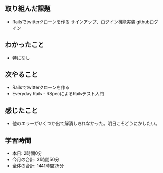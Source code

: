 
## 取り組んだ課題
- Railsでtwitterクローンを作る サインアップ、ログイン機能実装 githubログイン
## わかったこと
- 特になし
## 次やること
- Railsでtwitterクローンを作る
- Everyday Rails - RSpecによるRailsテスト入門
## 感じたこと
- 他のエラーがいくつか出て解消しきれなかった。明日こそどうにかしたい。
## 学習時間
- 本日: 2時間0分
- 今月の合計: 31時間50分
- 全体の合計: 1441時間25分
